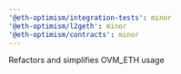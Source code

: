 ```yaml
---
'@eth-optimism/integration-tests': minor
'@eth-optimism/l2geth': minor
'@eth-optimism/contracts': minor
---
```


Refactors and simplifies OVM_ETH usage
